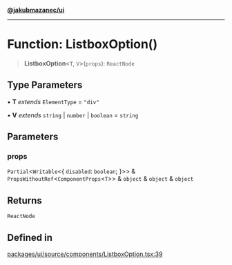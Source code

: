 [**@jakubmazanec/ui**](../README.md)

---

# Function: ListboxOption()

> **ListboxOption**\<`T`, `V`\>(`props`): `ReactNode`

## Type Parameters

• **T** _extends_ `ElementType` = `"div"`

• **V** _extends_ `string` \| `number` \| `boolean` = `string`

## Parameters

### props

`Partial`\<`Writable`\<\{ `disabled`: `boolean`; \}\>\> &
`PropsWithoutRef`\<`ComponentProps`\<`T`\>\> & `object` & `object` & `object`

## Returns

`ReactNode`

## Defined in

[packages/ui/source/components/ListboxOption.tsx:39](https://github.com/jakubmazanec/tools/blob/0633c96618f3c6692ade528aee0f27ac091468a5/packages/ui/source/components/ListboxOption.tsx#L39)
